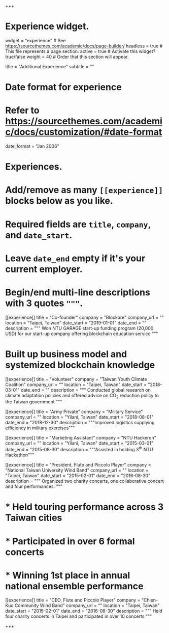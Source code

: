 +++
# Experience widget.
widget = "experience"  # See https://sourcethemes.com/academic/docs/page-builder/
headless = true  # This file represents a page section.
active = true  # Activate this widget? true/false
weight = 40  # Order that this section will appear.

title = "Additional Experience"
subtitle = ""

# Date format for experience
#   Refer to https://sourcethemes.com/academic/docs/customization/#date-format
date_format = "Jan 2006"

# Experiences.
#   Add/remove as many `[[experience]]` blocks below as you like.
#   Required fields are `title`, `company`, and `date_start`.
#   Leave `date_end` empty if it's your current employer.
#   Begin/end multi-line descriptions with 3 quotes `"""`.
[[experience]]
  title = "Co-founder"
  company = "Blockore"
  company_url = ""
  location = "Taipei, Taiwan"
  date_start = "2019-01-01"
  date_end = ""
  description = """
  Won NTU GARAGE start-up funding program (20,000 USD) for our start-up company offering blockchain education service
  """
  #  Built up business model and systemized blockchain knowledge

[[experience]]
  title = "Volunteer"
  company = "Taiwan Youth Climate Coalition"
  company_url = ""
  location = "Taipei, Taiwan"
  date_start = "2018-03-01"
  date_end = ""
  description = """
  Conducted global research on climate adaptation policies and offered advice on CO<sub>2</sub> reduction policy to the Taiwan government
  """

[[experience]]
  title = "Army Private"
  company = "Military Service"
  company_url = ""
  location = "Yilani, Taiwan"
  date_start = "2018-08-01"
  date_end = "2018-12-30"
  description = """Improved logistics supplying efficiency in military exercises"""

[[experience]]
  title = "Marketing Assistant"
  company = "NTU Hackeron"
  company_url = ""
  location = "Yilani, Taiwan"
  date_start = "2015-03-01"
  date_end = "2015-08-30"
  description = """Assisted in holding 3<sup>th</sup> NTU Hackathon"""

[[experience]]
  title = "President, Flute and Piccolo Player"
  company = "National Taiwan University Wind Band"
  company_url = ""
  location = "Taipei, Taiwan"
  date_start = "2015-02-01"
  date_end = "2016-08-30"
  description = """
  Organized two charity concerts, one collaborative concert and four performances. 
  """
  # * Held touring performance across 3 Taiwan cities
  # * Participated in over 6 formal concerts
  # * Winning 1st place in annual national ensemble performance

[[experience]]
  title = "CEO, Flute and Piccolo Player"
  company = "Chien-Kuo Community Wind Band"
  company_url = ""
  location = "Taipei, Taiwan"
  date_start = "2015-02-01"
  date_end = "2016-08-30"
  description = """
  Held four charity concerts in Taipei and participated in over 10 concerts
  """

+++
